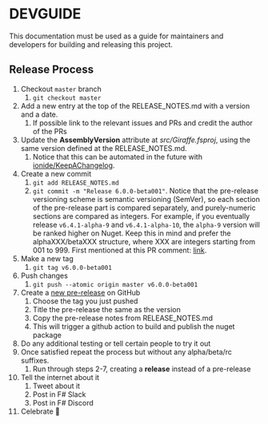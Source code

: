 # DEVGUIDE

This documentation must be used as a guide for maintainers and developers for building and releasing this project.

## Release Process

1. Checkout `master` branch
    1. `git checkout master`
2. Add a new entry at the top of the RELEASE_NOTES.md with a version and a date.
    1. If possible link to the relevant issues and PRs and credit the author of the PRs
3. Update the **AssemblyVersion** attribute at *src/Giraffe.fsproj*, using the same version defined at the RELEASE_NOTES.md.
    1. Notice that this can be automated in the future with [ionide/KeepAChangelog](https://github.com/ionide/KeepAChangelog).
4. Create a new commit
    1. `git add RELEASE_NOTES.md`
    2. `git commit -m "Release 6.0.0-beta001"`. Notice that the pre-release versioning scheme is semantic versioning (SemVer), so each section of the pre-release part is compared separately, and purely-numeric sections are compared as integers. For example, if you eventually release `v6.4.1-alpha-9` and `v6.4.1-alpha-10`, the `alpha-9` version will be ranked higher on Nuget. Keep this in mind and prefer the alphaXXX/betaXXX structure, where XXX are integers starting from 001 to 999. First mentioned at this PR comment: [link](https://github.com/giraffe-fsharp/Giraffe/pull/596#issuecomment-2111097042).
5. Make a new tag
    1. `git tag v6.0.0-beta001`
6. Push changes
    1. `git push --atomic origin master v6.0.0-beta001`
7. Create a [new pre-release](https://github.com/giraffe-fsharp/Giraffe/releases) on GitHub
    1. Choose the tag you just pushed
    2. Title the pre-release the same as the version
    3. Copy the pre-release notes from RELEASE_NOTES.md
    4. This will trigger a github action to build and publish the nuget package
8. Do any additional testing or tell certain people to try it out
9. Once satisfied repeat the process but without any alpha/beta/rc suffixes.
    1. Run through steps 2-7, creating a **release** instead of a pre-release
10. Tell the internet about it
    1. Tweet about it
    2. Post in F# Slack
    3. Post in F# Discord
11. Celebrate 🎉
